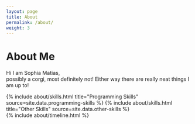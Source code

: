 ```yaml
---
layout: page
title: About
permalink: /about/
weight: 3
---
```


# **About Me**

Hi I am Sophia Matias,<br>
possibly a corgi, most definitely not!  Either way there are really neat things I am up to!

<div class="row">
{% include about/skills.html title="Programming Skills" source=site.data.programming-skills %}
{% include about/skills.html title="Other Skills" source=site.data.other-skills %}
</div>

<div class="row">
{% include about/timeline.html %}
</div>
